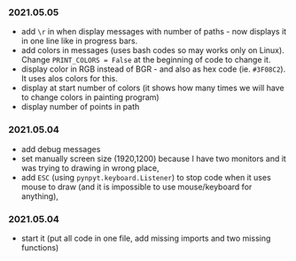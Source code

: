 ### 2021.05.05

- add `\r` in when display messages with number of paths - now displays it in one line like in progress bars.
- add colors in messages (uses bash codes so may works only on Linux). Change `PRINT_COLORS = False` at the beginning of code to change it.
- display color in RGB instead of BGR - and also as hex code (ie. `#3F08C2`). It uses alos colors for this.
- display at start number of colors (it shows how many times we will have to change colors in painting program)
- display number of points in path

### 2021.05.04

- add debug messages
- set manually screen size (1920,1200) because I have two monitors and it was trying to drawing in wrong place,
- add `ESC` (using `pynpyt.keyboard.Listener`) to stop code when it uses mouse to draw (and it is impossible to use mouse/keyboard for anything), 

### 2021.05.04

- start it (put all code in one file, add missing imports and two missing functions)
